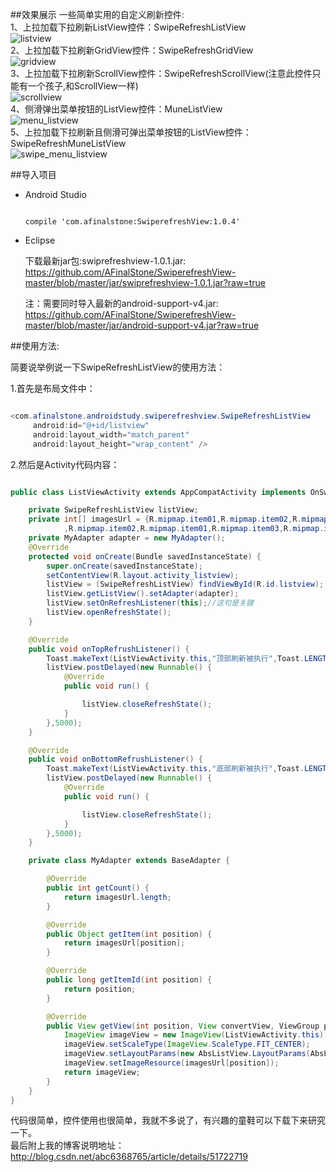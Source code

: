 ##效果展示
一些简单实用的自定义刷新控件:<br>
1、上拉加载下拉刷新ListView控件：SwipeRefreshListView<br>
![listview](https://github.com/AFinalStone/SwiperefreshView-master/blob/master/screenshot/listview.gif)<br>
2、上拉加载下拉刷新GridView控件：SwipeRefreshGridView<br>
![gridview](https://github.com/AFinalStone/SwiperefreshView-master/blob/master/screenshot/gridview.gif)<br>
3、上拉加载下拉刷新ScrollView控件：SwipeRefreshScrollView(注意此控件只能有一个孩子,和ScrollView一样)<br>
![scrollview](https://github.com/AFinalStone/SwiperefreshView-master/blob/master/screenshot/scrollview.gif)<br>
4、侧滑弹出菜单按钮的ListView控件：MuneListView<br>
![menu_listview](https://github.com/AFinalStone/SwiperefreshView-master/blob/master/screenshot/menu_listview.gif)<br>
5、上拉加载下拉刷新且侧滑可弹出菜单按钮的ListView控件：SwipeRefreshMuneListView<br>
![swipe_menu_listview](https://github.com/AFinalStone/SwiperefreshView-master/blob/master/screenshot/swipe_menu_listview.gif)

##导入项目

* Android Studio<br>
	```

    compile 'com.afinalstone:SwiperefreshView:1.0.4'

	```
* Eclipse<br>

    下载最新jar包:swiprefreshview-1.0.1.jar:<br>
    https://github.com/AFinalStone/SwiperefreshView-master/blob/master/jar/swiprefreshview-1.0.1.jar?raw=true

    注：需要同时导入最新的android-support-v4.jar:<br>
    https://github.com/AFinalStone/SwiperefreshView-master/blob/master/jar/android-support-v4.jar?raw=true

##使用方法:

简要说举例说一下SwipeRefreshListView的使用方法：<br>

1.首先是布局文件中：<br>

```java

<com.afinalstone.androidstudy.swiperefreshview.SwipeRefreshListView
     android:id="@+id/listview"
     android:layout_width="match_parent"
     android:layout_height="wrap_content" />

```
2.然后是Activity代码内容：<br>

```java

public class ListViewActivity extends AppCompatActivity implements OnSwipeRefreshViewListener {

    private SwipeRefreshListView listView;
    private int[] imagesUrl = {R.mipmap.item01,R.mipmap.item02,R.mipmap.item03
            ,R.mipmap.item02,R.mipmap.item01,R.mipmap.item03,R.mipmap.item02,R.mipmap.item03};
    private MyAdapter adapter = new MyAdapter();
    @Override
    protected void onCreate(Bundle savedInstanceState) {
        super.onCreate(savedInstanceState);
        setContentView(R.layout.activity_listview);
        listView = (SwipeRefreshListView) findViewById(R.id.listview);
        listView.getListView().setAdapter(adapter);
        listView.setOnRefreshListener(this);//这句是关键
        listView.openRefreshState();
    }

    @Override
    public void onTopRefrushListener() {
        Toast.makeText(ListViewActivity.this,"顶部刷新被执行",Toast.LENGTH_SHORT).show();
        listView.postDelayed(new Runnable() {
            @Override
            public void run() {

                listView.closeRefreshState();
            }
        },5000);
    }

    @Override
    public void onBottomRefrushListener() {
        Toast.makeText(ListViewActivity.this,"底部刷新被执行",Toast.LENGTH_SHORT).show();
        listView.postDelayed(new Runnable() {
            @Override
            public void run() {

                listView.closeRefreshState();
            }
        },5000);
    }

    private class MyAdapter extends BaseAdapter {

        @Override
        public int getCount() {
            return imagesUrl.length;
        }

        @Override
        public Object getItem(int position) {
            return imagesUrl[position];
        }

        @Override
        public long getItemId(int position) {
            return position;
        }

        @Override
        public View getView(int position, View convertView, ViewGroup parent) {
            ImageView imageView = new ImageView(ListViewActivity.this);
            imageView.setScaleType(ImageView.ScaleType.FIT_CENTER);
            imageView.setLayoutParams(new AbsListView.LayoutParams(AbsListView.LayoutParams.MATCH_PARENT,150));
            imageView.setImageResource(imagesUrl[position]);
            return imageView;
        }
    }
}
```

代码很简单，控件使用也很简单，我就不多说了，有兴趣的童鞋可以下载下来研究一下。<br>
最后附上我的博客说明地址：http://blog.csdn.net/abc6368765/article/details/51722719